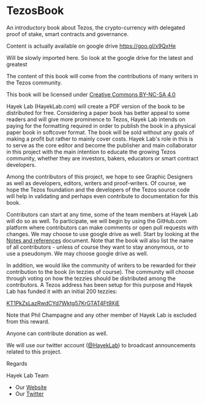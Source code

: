 # TezosBook
An introductory book about Tezos, the crypto-currency with delegated proof of stake, smart contracts and governance.

Content is actually available on google drive
https://goo.gl/x9QxHe

Will be slowly imported here. So look at the google drive for the latest and greatest

The content of this book will come from the contributions of many writers in the Tezos community.

This book will be licensed under [Creative Commons BY-NC-SA 4.0](./LICENSE)

Hayek Lab (HayekLab.com) will create a PDF version of the book to be distributed for free. Considering
a paper book has better appeal to some readers and will give more prominence to Tezos, Hayek Lab intends on paying for
the formatting required in order to publish the book in a physical paper book in softcover format. The book will be sold
without any goals of making a profit but rather to mainly cover costs. Hayek Lab's role in this is to serve as
the core editor and become the publisher and main collaborator in this project with the main intention to educate the growing Tezos
community, whether they are investors, bakers, educators or smart contract developers.

Among the contributors of this project, we hope to see Graphic Designers as well as developers, editors, writers and 
proof-writers. Of course, we hope the Tezos foundation and the developers of the Tezos source code will help in 
validating and perhaps even contribute to documentation for this book.

Contributors can start at any time, some of the team members at Hayek Lab will do so as well. To participate, we will begin by
using the GitHub.com platform where contributors can make comments or open pull requests with changes. We may choose
to use google drive as well. Start by looking at the [Notes and references](Notes%20and%20References.md) document. Note 
that the book will also list the name of all contributors - unless of course they want to stay anonymous, or to use a 
pseudonym. We may choose google drive as well.

In addition, we would like the community of writers to be rewarded for their contribution to the book (in tezzies 
of course). The community will choose through voting on how the tezzies should be distributed among the 
contributors. A Tezos address has been setup for this purpose and Hayek Lab has funded it with an initial 200 tezzies:

[KT1PkZsLazRwdCYd7Wktg57KrGTAT4Ft9XjE][reward-fund]

Note that Phil Champagne and any other member of Hayek Lab is excluded from this reward.

Anyone can contribute donation as well.

We will use our twitter account ([@HayekLab][hayek-lab-twitter]) to broadcast announcements related to this project.

Regards

Hayek Lab Team

* Our [Website][hayek-lab-website]
* Our [Twitter][hayek-lab-twitter]

[reward-fund]: http://tzscan.io/KT1PkZsLazRwdCYd7Wktg57KrGTAT4Ft9XjE
[hayek-lab-website]: https://www.HayekLab.com
[hayek-lab-twitter]: https://twitter.com/HayekLab
